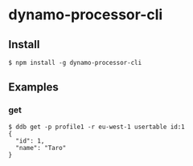 # dynamo-processor-cli

## Install

```
$ npm install -g dynamo-processor-cli
```

## Examples

### get

```
$ ddb get -p profile1 -r eu-west-1 usertable id:1
{
  "id": 1,
  "name": "Taro"
}
```
